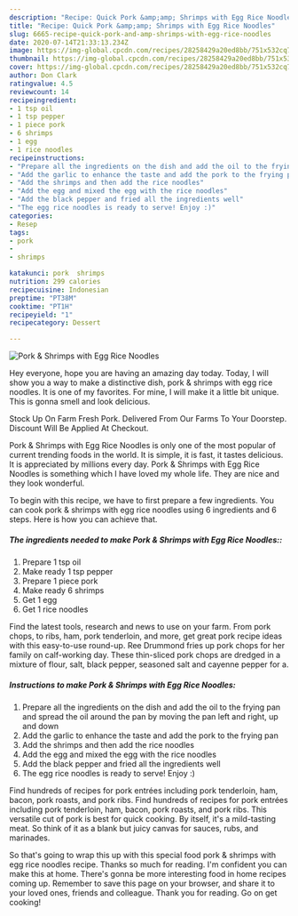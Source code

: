 ```yaml
---
description: "Recipe: Quick Pork &amp;amp; Shrimps with Egg Rice Noodles"
title: "Recipe: Quick Pork &amp;amp; Shrimps with Egg Rice Noodles"
slug: 6665-recipe-quick-pork-and-amp-shrimps-with-egg-rice-noodles
date: 2020-07-14T21:33:13.234Z
image: https://img-global.cpcdn.com/recipes/28258429a20ed8bb/751x532cq70/pork-shrimps-with-egg-rice-noodles-recipe-main-photo.jpg
thumbnail: https://img-global.cpcdn.com/recipes/28258429a20ed8bb/751x532cq70/pork-shrimps-with-egg-rice-noodles-recipe-main-photo.jpg
cover: https://img-global.cpcdn.com/recipes/28258429a20ed8bb/751x532cq70/pork-shrimps-with-egg-rice-noodles-recipe-main-photo.jpg
author: Don Clark
ratingvalue: 4.5
reviewcount: 14
recipeingredient:
- 1 tsp oil
- 1 tsp pepper
- 1 piece pork
- 6 shrimps
- 1 egg
- 1 rice noodles
recipeinstructions:
- "Prepare all the ingredients on the dish and add the oil to the frying pan and spread the oil around the pan by moving the pan left and right, up and down"
- "Add the garlic to enhance the taste and add the pork to the frying pan"
- "Add the shrimps and then add the rice noodles"
- "Add the egg and mixed the egg with the rice noodles"
- "Add the black pepper and fried all the ingredients well"
- "The egg rice noodles is ready to serve! Enjoy :)"
categories:
- Resep
tags:
- pork
- 
- shrimps

katakunci: pork  shrimps
nutrition: 299 calories
recipecuisine: Indonesian
preptime: "PT38M"
cooktime: "PT1H"
recipeyield: "1"
recipecategory: Dessert

---
```



![Pork &amp; Shrimps with Egg Rice Noodles](https://img-global.cpcdn.com/recipes/28258429a20ed8bb/751x532cq70/pork-shrimps-with-egg-rice-noodles-recipe-main-photo.jpg)

Hey everyone, hope you are having an amazing day today. Today, I will show you a way to make a distinctive dish, pork &amp; shrimps with egg rice noodles. It is one of my favorites. For mine, I will make it a little bit unique. This is gonna smell and look delicious.

Stock Up On Farm Fresh Pork. Delivered From Our Farms To Your Doorstep. Discount Will Be Applied At Checkout.

Pork &amp; Shrimps with Egg Rice Noodles is only one of the most popular of current trending foods in the world. It is simple, it is fast, it tastes delicious. It is appreciated by millions every day. Pork &amp; Shrimps with Egg Rice Noodles is something which I have loved my whole life. They are nice and they look wonderful.


To begin with this recipe, we have to first prepare a few ingredients. You can cook pork &amp; shrimps with egg rice noodles using 6 ingredients and 6 steps. Here is how you can achieve that.

##### The ingredients needed to make Pork &amp; Shrimps with Egg Rice Noodles::

1. Prepare 1 tsp oil
1. Make ready 1 tsp pepper
1. Prepare 1 piece pork
1. Make ready 6 shrimps
1. Get 1 egg
1. Get 1 rice noodles


Find the latest tools, research and news to use on your farm. From pork chops, to ribs, ham, pork tenderloin, and more, get great pork recipe ideas with this easy-to-use round-up. Ree Drummond fries up pork chops for her family on calf-working day. These thin-sliced pork chops are dredged in a mixture of flour, salt, black pepper, seasoned salt and cayenne pepper for a. 

##### Instructions to make Pork &amp; Shrimps with Egg Rice Noodles:

1. Prepare all the ingredients on the dish and add the oil to the frying pan and spread the oil around the pan by moving the pan left and right, up and down
1. Add the garlic to enhance the taste and add the pork to the frying pan
1. Add the shrimps and then add the rice noodles
1. Add the egg and mixed the egg with the rice noodles
1. Add the black pepper and fried all the ingredients well
1. The egg rice noodles is ready to serve! Enjoy :)


Find hundreds of recipes for pork entrées including pork tenderloin, ham, bacon, pork roasts, and pork ribs. Find hundreds of recipes for pork entrées including pork tenderloin, ham, bacon, pork roasts, and pork ribs. This versatile cut of pork is best for quick cooking. By itself, it&#39;s a mild-tasting meat. So think of it as a blank but juicy canvas for sauces, rubs, and marinades. 

So that's going to wrap this up with this special food pork &amp; shrimps with egg rice noodles recipe. Thanks so much for reading. I'm confident you can make this at home. There's gonna be more interesting food in home recipes coming up. Remember to save this page on your browser, and share it to your loved ones, friends and colleague. Thank you for reading. Go on get cooking!
